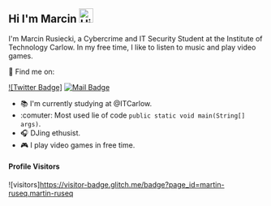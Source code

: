 ## Hi I'm Marcin <img src="https://user-images.githubusercontent.com/1303154/88677602-1635ba80-d120-11ea-84d8-d263ba5fc3c0.gif" width="28px" alt="Hi">

I'm Marcin Rusiecki, a Cybercrime and IT Security Student at the Institute of Technology Carlow. In my free time, I like to listen to music and play video games.

:mag_right: Find me on:

[![Twitter Badge]]((https://img.shields.io/badge/-@martin_ruseq-1ca0f1?style=flat&labelColor=1ca0f1&logo=twitter&logoColor=white&link=https://twitter.com/martin_ruseq)](https://twitter.com/martin_ruseq)) [![Mail Badge](https://img.shields.io/badge/-@ruseq1803-e84393?style=flat&labelColor=e84393&logo=instagram&logoColor=white)](https://www.instagram.com/ruseq1803/)

- :books: I'm currently studying at @ITCarlow.
- :comuter: Most used lie of code `public static void main(String[] args)`.
- :headphones: DJing ethusist.
- :video_game: I play video games in free time.

#### Profile Visitors
![visitors]https://visitor-badge.glitch.me/badge?page_id=martin-ruseq.martin-ruseq

